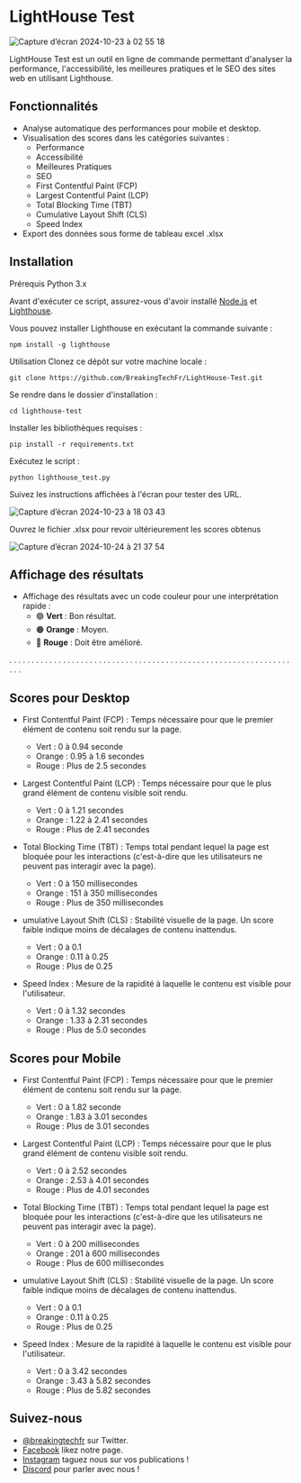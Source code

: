 # LightHouse Test

![Capture d’écran 2024-10-23 à 02 55 18](https://github.com/user-attachments/assets/c2d36f3c-986e-40a3-a5a2-892a982b74ce)

LightHouse Test est un outil en ligne de commande permettant d'analyser la performance, l'accessibilité, les meilleures pratiques et le SEO des sites web en utilisant Lighthouse.

## Fonctionnalités

- Analyse automatique des performances pour mobile et desktop.
- Visualisation des scores dans les catégories suivantes :
  - Performance
  - Accessibilité
  - Meilleures Pratiques
  - SEO
  - First Contentful Paint (FCP)
  - Largest Contentful Paint (LCP)
  - Total Blocking Time (TBT)
  - Cumulative Layout Shift (CLS)
  - Speed Index
- Export des données sous forme de tableau excel .xlsx

## Installation

Prérequis
Python 3.x

Avant d'exécuter ce script, assurez-vous d'avoir installé [Node.js](https://nodejs.org/) et [Lighthouse](https://developers.google.com/web/tools/lighthouse). 

Vous pouvez installer Lighthouse en exécutant la commande suivante :

```shell
npm install -g lighthouse
```

Utilisation
Clonez ce dépôt sur votre machine locale :
```shell
git clone https://github.com/BreakingTechFr/LightHouse-Test.git
```
Se rendre dans le dossier d'installation :
```shell
cd lighthouse-test
```
Installer les bibliothèques requises :
```shell
pip install -r requirements.txt
```
Exécutez le script :
```shell
python lighthouse_test.py
```
Suivez les instructions affichées à l'écran pour tester des URL.

![Capture d’écran 2024-10-23 à 18 03 43](https://github.com/user-attachments/assets/017dc2d5-2867-4329-9d5b-d1e869fc2f22)

Ouvrez le fichier .xlsx pour revoir ultérieurement les scores obtenus

![Capture d’écran 2024-10-24 à 21 37 54](https://github.com/user-attachments/assets/37351763-7056-4c2b-9a90-f47e394d9e01)

## Affichage des résultats

- Affichage des résultats avec un code couleur pour une interprétation rapide :
  - 🟢 **Vert** : Bon résultat.
  - 🟠 **Orange** : Moyen.
  - 🔴 **Rouge** : Doit être amélioré.
 
. . . . . . . . . . . . . . . . . . . . . . . . . . . . . . . . . . . . . . . . . . . . . . . . . . . . . . . . . . . . . . . . . . 

## Scores pour Desktop
- First Contentful Paint (FCP) : Temps nécessaire pour que le premier élément de contenu soit rendu sur la page.
  - Vert : 0 à 0.94 seconde
  - Orange : 0.95 à 1.6 secondes
  - Rouge : Plus de 2.5 secondes

- Largest Contentful Paint (LCP) : Temps nécessaire pour que le plus grand élément de contenu visible soit rendu.
  - Vert : 0 à 1.21 secondes
  - Orange : 1.22 à 2.41 secondes
  - Rouge : Plus de 2.41 secondes

- Total Blocking Time (TBT) : Temps total pendant lequel la page est bloquée pour les interactions (c'est-à-dire que les utilisateurs ne peuvent pas interagir avec la page).
  - Vert : 0 à 150 millisecondes
  - Orange : 151 à 350 millisecondes
  - Rouge : Plus de 350 millisecondes

- umulative Layout Shift (CLS) : Stabilité visuelle de la page. Un score faible indique moins de décalages de contenu inattendus.
  - Vert : 0 à 0.1
  - Orange : 0.11 à 0.25
  - Rouge : Plus de 0.25

- Speed Index : Mesure de la rapidité à laquelle le contenu est visible pour l'utilisateur.
  - Vert : 0 à 1.32 secondes
  - Orange : 1.33 à 2.31 secondes
  - Rouge : Plus de 5.0 secondes

## Scores pour Mobile
- First Contentful Paint (FCP) : Temps nécessaire pour que le premier élément de contenu soit rendu sur la page.
  - Vert : 0 à 1.82 seconde
  - Orange : 1.83 à 3.01 secondes
  - Rouge : Plus de 3.01 secondes

- Largest Contentful Paint (LCP) : Temps nécessaire pour que le plus grand élément de contenu visible soit rendu.
  - Vert : 0 à 2.52 secondes
  - Orange : 2.53 à 4.01 secondes
  - Rouge : Plus de 4.01 secondes

- Total Blocking Time (TBT) : Temps total pendant lequel la page est bloquée pour les interactions (c'est-à-dire que les utilisateurs ne peuvent pas interagir avec la page).
  - Vert : 0 à 200 millisecondes
  - Orange : 201 à 600 millisecondes
  - Rouge : Plus de 600 millisecondes

- umulative Layout Shift (CLS) : Stabilité visuelle de la page. Un score faible indique moins de décalages de contenu inattendus.
  - Vert : 0 à 0.1
  - Orange : 0.11 à 0.25
  - Rouge : Plus de 0.25

- Speed Index : Mesure de la rapidité à laquelle le contenu est visible pour l'utilisateur.
  - Vert : 0 à 3.42 secondes
  - Orange : 3.43 à 5.82 secondes
  - Rouge : Plus de 5.82 secondes

## Suivez-nous

- [@breakingtechfr](https://twitter.com/BreakingTechFR) sur Twitter.
- [Facebook](https://www.facebook.com/BreakingTechFr/) likez notre page.
- [Instagram](https://www.instagram.com/breakingtechfr/) taguez nous sur vos publications !
- [Discord](https://discord.gg/VYNVBhk) pour parler avec nous !
